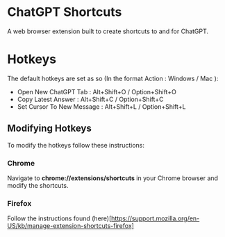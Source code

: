 # ChatGPT Shortcuts
A web browser extension built to create shortcuts to and for ChatGPT.

# Hotkeys
The default hotkeys are set as so (In the format Action : Windows / Mac ):
- Open New ChatGPT Tab : Alt+Shift+O / Option+Shift+O
- Copy Latest Answer : Alt+Shift+C / Option+Shift+C
- Set Cursor To New Message : Alt+Shift+L / Option+Shift+L

## Modifying Hotkeys
To modify the hotkeys follow these instructions:

### Chrome
Navigate to **chrome://extensions/shortcuts** in your Chrome browser and modify the shortcuts.

### Firefox
Follow the instructions found (here)[https://support.mozilla.org/en-US/kb/manage-extension-shortcuts-firefox]
